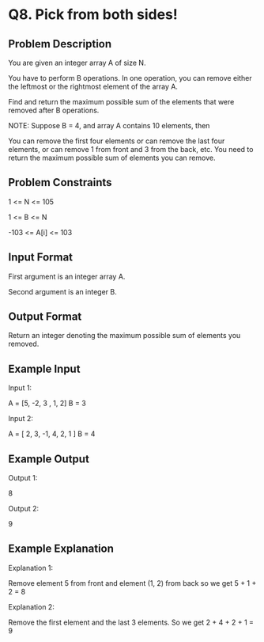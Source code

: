 # Q8. Pick from both sides!
## Problem Description
You are given an integer array A of size N.

You have to perform B operations. In one operation, you can remove either the leftmost or the rightmost element of the array A.

Find and return the maximum possible sum of the elements that were removed after B operations.

NOTE: Suppose B = 4, and array A contains 10 elements, then

You can remove the first four elements or can remove the last four elements, or can remove 1 from front and 3 from the back, etc. You need to return the maximum possible sum of elements you can remove.


## Problem Constraints
1 <= N <= 105

1 <= B <= N

-103 <= A[i] <= 103



## Input Format
First argument is an integer array A.

Second argument is an integer B.



## Output Format
Return an integer denoting the maximum possible sum of elements you removed.



## Example Input
Input 1:

 A = [5, -2, 3 , 1, 2]
 B = 3

Input 2:

 A = [ 2, 3, -1, 4, 2, 1 ]
 B = 4


## Example Output
Output 1:

 8

Output 2:

 9


## Example Explanation
Explanation 1:

 Remove element 5 from front and element (1, 2) from back so we get 5 + 1 + 2 = 8

Explanation 2:

 Remove the first element and the last 3 elements. So we get 2 + 4 + 2 + 1 = 9